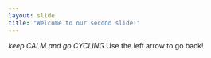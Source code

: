 ```yaml
---
layout: slide
title: "Welcome to our second slide!"
---
```

_keep *CALM* and go *CYCLING*_
Use the left arrow to go back!
